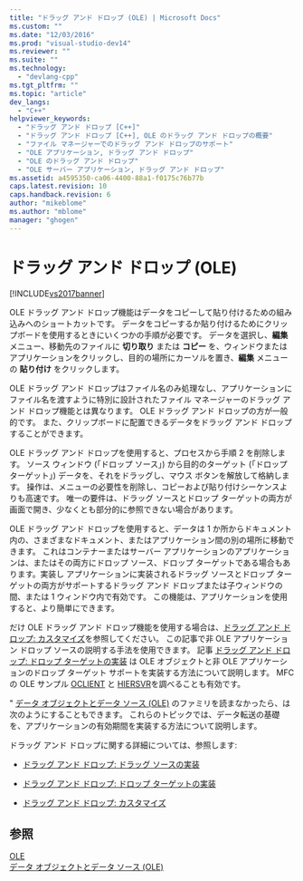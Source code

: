 ```yaml
---
title: "ドラッグ アンド ドロップ (OLE) | Microsoft Docs"
ms.custom: ""
ms.date: "12/03/2016"
ms.prod: "visual-studio-dev14"
ms.reviewer: ""
ms.suite: ""
ms.technology: 
  - "devlang-cpp"
ms.tgt_pltfrm: ""
ms.topic: "article"
dev_langs: 
  - "C++"
helpviewer_keywords: 
  - "ドラッグ アンド ドロップ [C++]"
  - "ドラッグ アンド ドロップ [C++], OLE のドラッグ アンド ドロップの概要"
  - "ファイル マネージャーでのドラッグ アンド ドロップのサポート"
  - "OLE アプリケーション, ドラッグ アンド ドロップ"
  - "OLE のドラッグ アンド ドロップ"
  - "OLE サーバー アプリケーション, ドラッグ アンド ドロップ"
ms.assetid: a4595350-ca06-4400-88a1-f0175c76b77b
caps.latest.revision: 10
caps.handback.revision: 6
author: "mikeblome"
ms.author: "mblome"
manager: "ghogen"
---
```

# ドラッグ アンド ドロップ (OLE)
[!INCLUDE[vs2017banner](../assembler/inline/includes/vs2017banner.md)]

OLE ドラッグ アンド ドロップ機能はデータをコピーして貼り付けるための組み込みへのショートカットです。  データをコピーするか貼り付けるためにクリップボードを使用するときにいくつかの手順が必要です。  データを選択し、**編集** メニュー、移動先のファイルに **切り取り** または **コピー** を、ウィンドウまたはアプリケーションをクリックし、目的の場所にカーソルを置き、**編集** メニューの **貼り付け** をクリックします。  
  
 OLE ドラッグ アンド ドロップはファイル名のみ処理なし、アプリケーションにファイル名を渡すように特別に設計されたファイル マネージャーのドラッグ アンド ドロップ機能とは異なります。  OLE ドラッグ アンド ドロップの方が一般的です。  また、クリップボードに配置できるデータをドラッグ アンド ドロップすることができます。  
  
 OLE ドラッグ アンド ドロップを使用すると、プロセスから手順 2 を削除します。  ソース ウィンドウ \(「ドロップ ソース」\) から目的のターゲット \(「ドロップ ターゲット」\) データを、それをドラッグし、マウス ボタンを解放して格納します。  操作は、メニューの必要性を削除し、コピーおよび貼り付けシーケンスよりも高速です。  唯一の要件は、ドラッグ ソースとドロップ ターゲットの両方が画面で開き、少なくとも部分的に参照できない場合があります。  
  
 OLE ドラッグ アンド ドロップを使用すると、データは 1 か所からドキュメント内の、さまざまなドキュメント、またはアプリケーション間の別の場所に移動できます。  これはコンテナーまたはサーバー アプリケーションのアプリケーションは、またはその両方にドロップ ソース、ドロップ ターゲットである場合もあります。実装し  アプリケーションに実装されるドラッグ ソースとドロップ ターゲットの両方がサポートするドラッグ アンド ドロップまたは子ウィンドウの間、または 1 ウィンドウ内で有効です。  この機能は、アプリケーションを使用すると、より簡単にできます。  
  
 だけ OLE ドラッグ アンド ドロップ機能を使用する場合は、[ドラッグ アンド ドロップ: カスタマイズ](../Topic/Drag%20and%20Drop:%20Customizing.md)を参照してください。  この記事で非 OLE アプリケーション ドロップ ソースの説明する手法を使用できます。  記事 [ドラッグ アンド ドロップ: ドロップ ターゲットの実装](../mfc/drag-and-drop-implementing-a-drop-target.md) は OLE オブジェクトと非 OLE アプリケーションのドロップ ターゲット サポートを実装する方法について説明します。  MFC の OLE サンプル [OCLIENT](../top/visual-cpp-samples.md) と [HIERSVR](../top/visual-cpp-samples.md)を調べることも有効です。  
  
 " [データ オブジェクトとデータ ソース \(OLE\)](../mfc/data-objects-and-data-sources-ole.md) のファミリを読まなかったら、は次のようにすることもできます。  これらのトピックでは、データ転送の基礎を、アプリケーションの有効期間を実装する方法について説明します。  
  
 ドラッグ アンド ドロップに関する詳細については、参照します:  
  
-   [ドラッグ アンド ドロップ: ドラッグ ソースの実装](../mfc/drag-and-drop-implementing-a-drop-source.md)  
  
-   [ドラッグ アンド ドロップ: ドロップ ターゲットの実装](../mfc/drag-and-drop-implementing-a-drop-target.md)  
  
-   [ドラッグ アンド ドロップ: カスタマイズ](../Topic/Drag%20and%20Drop:%20Customizing.md)  
  
## 参照  
 [OLE](../mfc/ole-in-mfc.md)   
 [データ オブジェクトとデータ ソース \(OLE\)](../mfc/data-objects-and-data-sources-ole.md)